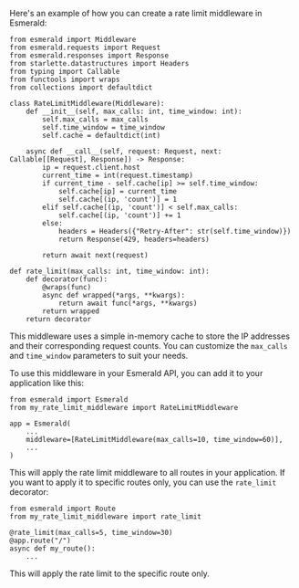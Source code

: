 Here's an example of how you can create a rate limit middleware in Esmerald:
```
from esmerald import Middleware
from esmerald.requests import Request
from esmerald.responses import Response
from starlette.datastructures import Headers
from typing import Callable
from functools import wraps
from collections import defaultdict

class RateLimitMiddleware(Middleware):
    def __init__(self, max_calls: int, time_window: int):
        self.max_calls = max_calls
        self.time_window = time_window
        self.cache = defaultdict(int)

    async def __call__(self, request: Request, next: Callable[[Request], Response]) -> Response:
        ip = request.client.host
        current_time = int(request.timestamp)
        if current_time - self.cache[ip] >= self.time_window:
            self.cache[ip] = current_time
            self.cache[(ip, 'count')] = 1
        elif self.cache[(ip, 'count')] < self.max_calls:
            self.cache[(ip, 'count')] += 1
        else:
            headers = Headers({"Retry-After": str(self.time_window)})
            return Response(429, headers=headers)

        return await next(request)

def rate_limit(max_calls: int, time_window: int):
    def decorator(func):
        @wraps(func)
        async def wrapped(*args, **kwargs):
            return await func(*args, **kwargs)
        return wrapped
    return decorator
```
This middleware uses a simple in-memory cache to store the IP addresses and their corresponding request counts. You can customize the `max_calls` and `time_window` parameters to suit your needs.

To use this middleware in your Esmerald API, you can add it to your application like this:
```
from esmerald import Esmerald
from my_rate_limit_middleware import RateLimitMiddleware

app = Esmerald(
    ...
    middleware=[RateLimitMiddleware(max_calls=10, time_window=60)],
    ...
)
```
This will apply the rate limit middleware to all routes in your application. If you want to apply it to specific routes only, you can use the `rate_limit` decorator:
```
from esmerald import Route
from my_rate_limit_middleware import rate_limit

@rate_limit(max_calls=5, time_window=30)
@app.route("/")
async def my_route():
    ...
```
This will apply the rate limit to the specific route only.
